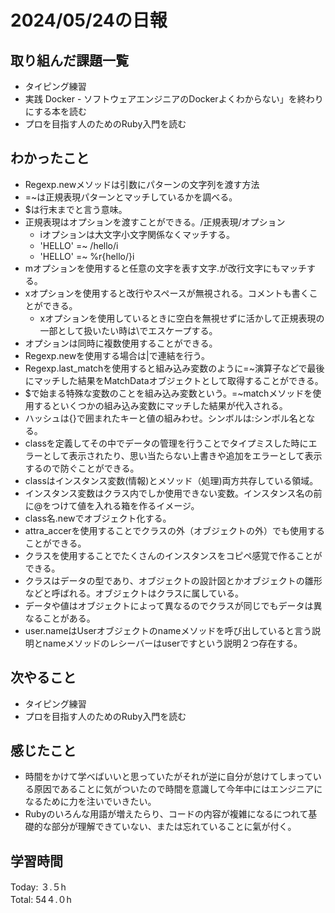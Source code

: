 # 2024/05/24の日報
## 取り組んだ課題一覧
* タイピング練習
*  実践 Docker - ソフトウェアエンジニアのDockerよくわからない」を終わりにする本を読む
*  プロを目指す人のためのRuby入門を読む
## わかったこと
* Regexp.newメソッドは引数にパターンの文字列を渡す方法
* =~は正規表現パターンとマッチしているかを調べる。
* $は行末までと言う意味。
* 正規表現はオプションを渡すことができる。/正規表現/オプション
  *  iオプションは大文字小文字関係なくマッチする。
  *   'HELLO' =~ /hello/i
  *   'HELLO' =~ %r{hello/}i
* mオプションを使用すると任意の文字を表す文字.が改行文字にもマッチする。
* xオプションを使用すると改行やスペースが無視される。コメントも書くことができる。
  *  xオプションを使用しているときに空白を無視せずに活かして正規表現の一部として扱いたい時は\でエスケープする。
*  オプションは同時に複数使用することができる。
  *  Regexp.newを使用する場合は|で連結を行う。
*  Regexp.last_matchを使用すると組み込み変数のように=~演算子などで最後にマッチした結果をMatchDataオブジェクトとして取得することができる。
*  $で始まる特殊な変数のことを組み込み変数という。=~matchメソッドを使用するといくつかの組み込み変数にマッチした結果が代入される。
*  ハッシュは{}で囲まれたキーと値の組みわせ。シンボルは:シンボル名となる。
*   classを定義してその中でデータの管理を行うことでタイプミスした時にエラーとして表示されたり、思い当たらない上書きや追加をエラーとして表示するので防ぐことができる。
*   classはインスタンス変数(情報)とメソッド（処理)両方共存している領域。
 * インスタンス変数はクラス内でしか使用できない変数。インスタンス名の前に@をつけて値を入れる箱を作るイメージ。
* class名.newでオブジェクト化する。
* attra_accerを使用することでクラスの外（オブジェクトの外）でも使用することができる。
* クラスを使用することでたくさんのインスタンスをコピペ感覚で作ることができる。
* クラスはデータの型であり、オブジェクトの設計図とかオブジェクトの雛形などと呼ばれる。オブジェクトはクラスに属している。
* データや値はオブジェクトによって異なるのでクラスが同じでもデータは異なることがある。
* user.nameはUserオブジェクトのnameメソッドを呼び出していると言う説明とnameメソッドのレシーバーはuserですという説明２つ存在する。
## 次やること
* タイピング練習
* プロを目指す人のためのRuby入門を読む
## 感じたこと
*  時間をかけて学べばいいと思っていたがそれが逆に自分が怠けてしまっている原因であることに気がついたので時間を意識して今年中にはエンジニアになるために力を注いでいきたい。
*  Rubyのいろんな用語が増えたらり、コードの内容が複雑になるにつれて基礎的な部分が理解できていない、または忘れていることに氣が付く。
## 学習時間
Today: ３.５h<br>
Total: 54４.０h
